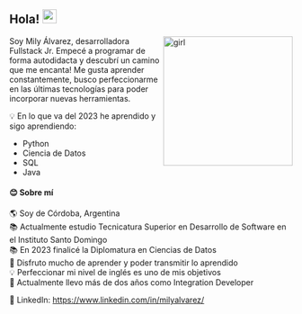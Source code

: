 

## Hola! <img src="https://media.giphy.com/media/hvRJCLFzcasrR4ia7z/giphy.gif" width="25px">

<img align='right' src="" alt="girl" width="230">



Soy Mily Álvarez, desarrolladora Fullstack Jr. Empecé a programar de forma autodidacta y descubrí un camino que me encanta!
Me gusta aprender constantemente, busco perfeccionarme en las últimas tecnologías para poder incorporar nuevas herramientas. 

 
 💡 En lo que va del 2023 he aprendido y sigo aprendiendo:

 - Python
 - Ciencia de Datos
 - SQL
 - Java
 
   
#### 😊 Sobre mí <br>
   🌎 Soy de Córdoba, Argentina <br>
   📚 Actualmente estudio Tecnicatura Superior en Desarrollo de Software en el Instituto Santo Domingo <br>
   📚 En 2023 finalicé la Diplomatura en Ciencias de Datos <br>
   📌 Disfruto mucho de aprender y poder transmitir lo aprendido <br>
   💡  Perfeccionar mi nivel de inglés es uno de mis objetivos <br>
   📌 Actualmente llevo más de dos años como Integration Developer
   
   🔎 LinkedIn: https://www.linkedin.com/in/milyalvarez/
